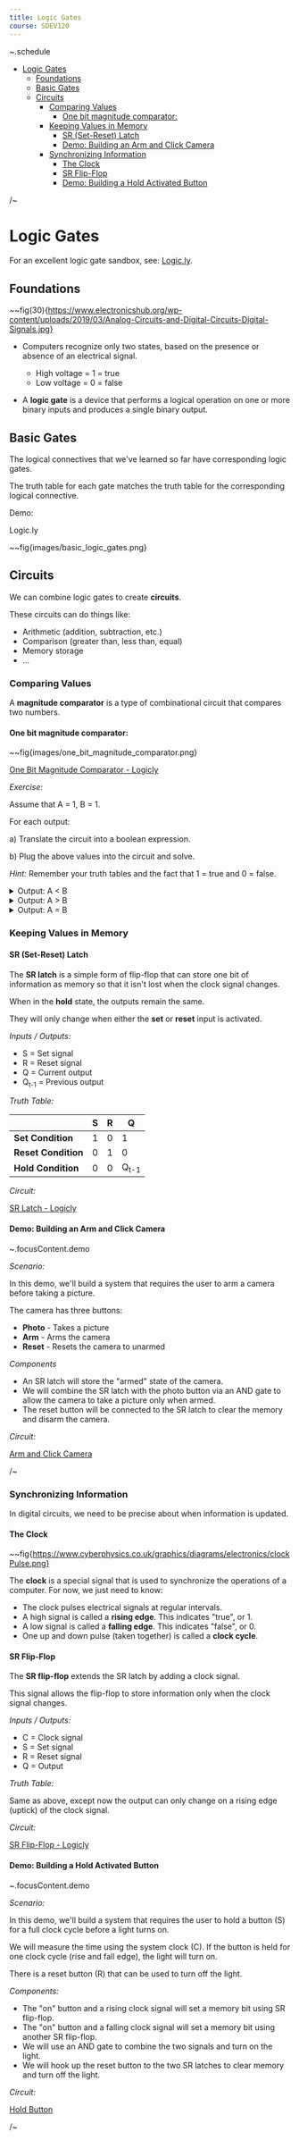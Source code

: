 ```yaml
---
title: Logic Gates
course: SDEV120
---
```


~.schedule

- [Logic Gates](#logic-gates)
  - [Foundations](#foundations)
  - [Basic Gates](#basic-gates)
  - [Circuits](#circuits)
    - [Comparing Values](#comparing-values)
      - [One bit magnitude comparator:](#one-bit-magnitude-comparator)
    - [Keeping Values in Memory](#keeping-values-in-memory)
      - [SR (Set-Reset) Latch](#sr-set-reset-latch)
      - [Demo: Building an Arm and Click Camera](#demo-building-an-arm-and-click-camera)
    - [Synchronizing Information](#synchronizing-information)
      - [The Clock](#the-clock)
      - [SR Flip-Flop](#sr-flip-flop)
      - [Demo: Building a Hold Activated Button](#demo-building-a-hold-activated-button)

/~

# Logic Gates

For an excellent logic gate sandbox, see: [Logic.ly](https://logic.ly/demo).

## Foundations

~~fig(30){https://www.electronicshub.org/wp-content/uploads/2019/03/Analog-Circuits-and-Digital-Circuits-Digital-Signals.jpg}

- Computers recognize only two states, based on the presence or absence of an electrical signal.

  - High voltage = 1 = true
  - Low voltage = 0 = false

- A **logic gate** is a device that performs a logical operation on one or more binary inputs and produces a single binary output.

## Basic Gates

The logical connectives that we've learned so far have corresponding logic gates.

The truth table for each gate matches the truth table for the corresponding logical connective.

<p class="demo">Demo:</p>

Logic.ly

~~fig{images/basic_logic_gates.png}

## Circuits

We can combine logic gates to create **circuits**.

These circuits can do things like:

- Arithmetic (addition, subtraction, etc.)
- Comparison (greater than, less than, equal)
- Memory storage
- ...

### Comparing Values

A **magnitude comparator** is a type of combinational circuit that compares two numbers.

#### One bit magnitude comparator:

~~fig{images/one_bit_magnitude_comparator.png}

[One Bit Magnitude Comparator - Logicly](https://github.com/mpjovanovich/ivy_tech/blob/main/SDEV120_Computing_Logic/one_bit_magnitude_comparer.logicly)

_Exercise:_

Assume that A = 1, B = 1.

For each output:

a) Translate the circuit into a boolean expression.

b) Plug the above values into the circuit and solve.

_Hint:_ Remember your truth tables and the fact that 1 = true and 0 = false.

<details>
<summary>
Output: A < B
</summary>

**a)** ¬A ∧ B

**b)** 0 ∧ 1 = False

</details>

<details>
<summary>
Output: A > B
</summary>

**a)** A ∧ ¬B

**b)** 1 ∧ 0 = False

</details>

<details>
<summary>
Output: A = B
</summary>

**a)**

- ¬( ¬A ∧ B ∨ A ∧ ¬B )
- A ∨ ¬B ∧ ¬A ∨ B

**b)**

- 1 ∨ (0 ∧ 0) ∨ 1
- 1 ∨ 0 ∨ 1 = True

</details>

### Keeping Values in Memory

#### SR (Set-Reset) Latch

The **SR latch** is a simple form of flip-flop that can store one bit of information as memory so that it isn't lost when the clock signal changes.

When in the **hold** state, the outputs remain the same.

They will only change when either the **set** or **reset** input is activated.

_Inputs / Outputs:_

- S = Set signal
- R = Reset signal
- Q = Current output
- Q<sub>t-1</sub> = Previous output

_Truth Table:_

|                     | S   | R   | Q               |
| ------------------- | --- | --- | --------------- |
| **Set Condition**   | 1   | 0   | 1               |
| **Reset Condition** | 0   | 1   | 0               |
| **Hold Condition**  | 0   | 0   | Q<sub>t-1</sub> |

_Circuit:_

[SR Latch - Logicly](https://github.com/mpjovanovich/ivy_tech/blob/main/SDEV120_Computing_Logic/set_reset_latch.logicly)

#### Demo: Building an Arm and Click Camera

~.focusContent.demo

_Scenario:_

In this demo, we'll build a system that requires the user to arm a camera before taking a picture.

The camera has three buttons:

- **Photo** - Takes a picture
- **Arm** - Arms the camera
- **Reset** - Resets the camera to unarmed

_Components_

- An SR latch will store the "armed" state of the camera.
- We will combine the SR latch with the photo button via an AND gate to allow the camera to take a picture only when armed.
- The reset button will be connected to the SR latch to clear the memory and disarm the camera.

_Circuit:_

[Arm and Click Camera](https://github.com/mpjovanovich/ivy_tech/blob/main/SDEV120_Computing_Logic/arm_click_camera.logicly)

/~

### Synchronizing Information

In digital circuits, we need to be precise about when information is updated.

#### The Clock

~~fig{https://www.cyberphysics.co.uk/graphics/diagrams/electronics/clockPulse.png}

The **clock** is a special signal that is used to synchronize the operations of a computer. For now, we just need to know:

- The clock pulses electrical signals at regular intervals.
- A high signal is called a **rising edge**. This indicates "true", or 1.
- A low signal is called a **falling edge**. This indicates "false", or 0.
- One up and down pulse (taken together) is called a **clock cycle**.

#### SR Flip-Flop

The **SR flip-flop** extends the SR latch by adding a clock signal.

This signal allows the flip-flop to store information only when the clock signal changes.

_Inputs / Outputs:_

- C = Clock signal
- S = Set signal
- R = Reset signal
- Q = Output

_Truth Table:_

Same as above, except now the output can only change on a rising edge (uptick) of the clock signal.

_Circuit:_

[SR Flip-Flop - Logicly](https://github.com/mpjovanovich/ivy_tech/blob/main/SDEV120_Computing_Logic/set_reset_flip_flop.logicly)

#### Demo: Building a Hold Activated Button

~.focusContent.demo

_Scenario:_

In this demo, we'll build a system that requires the user to hold a button (S) for a full clock cycle before a light turns on.

We will measure the time using the system clock (C). If the button is held for one clock cycle (rise and fall edge), the light will turn on.

There is a reset button (R) that can be used to turn off the light.

_Components:_

- The "on" button and a rising clock signal will set a memory bit using SR flip-flop.
- The "on" button and a falling clock signal will set a memory bit using another SR flip-flop.
- We will use an AND gate to combine the two signals and turn on the light.
- We will hook up the reset button to the two SR latches to clear memory and turn off the light.

_Circuit:_

[Hold Button](https://github.com/mpjovanovich/ivy_tech/blob/main/SDEV120_Computing_Logic/hold_button.logicly)

/~
